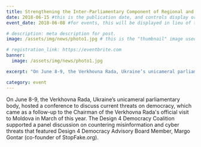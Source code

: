 ```yaml
---
title: Strengthening the Inter-Parliamentary Component of Regional and Security Cooperation, While Developing Interaction with the EU and NATO
date: 2018-06-15 #this is the publication date, and controls display order.
event_date: 2018-06-08 #for events, this will be displayed in lieu of the post date.

# description: meta description for post.
image: /assets/img/news/photo1.jpg # this is the "thumbnail" image used for teaser and social media contexts throughout the site.

# registration_link: https://eventbrite.com
banner:
  image: /assets/img/news/photo1.jpg

excerpt: "On June 8-9, the Verkhovna Rada, Ukraine’s unicameral parliamentary body, hosted a conference to discuss current threats on democracy, which came as a follow-up to the Chairman of the Verkhovna Rada's official visit to Moldova in March of this year."

category: event
---
```

On June 8-9, the Verkhovna Rada, Ukraine’s unicameral parliamentary body, hosted a conference to discuss current threats on democracy, which came as a follow-up to the Chairman of the Verkhovna Rada's official visit to Moldova in March of this year. The Design 4 Democracy Coalition supported a panel discussion on countering misinformation and cyber threats that featured Design 4 Democracy Advisory Board Member, Margo Gontar (co-founder of StopFake.org).
